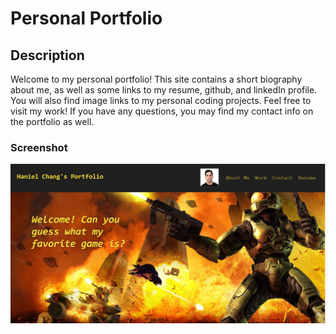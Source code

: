 # Personal Portfolio

## Description
Welcome to my personal portfolio! This site contains a short biography about me, as well as some links to my
resume, github, and linkedIn profile. You will also find image links to my personal coding projects. Feel free
to visit my work! If you have any questions, you may find my contact info on the portfolio as well.

### Screenshot
![Homepage](./halo.JPG)
